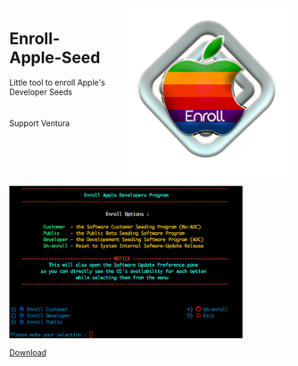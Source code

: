 <img style="float: right; margin-left: 30px; margin-bottom: 20px;" width="300" height="300" src="media/AppIcon.png" align="right">

# Enroll-Apple-Seed
Little tool to enroll Apple's Developer Seeds
#
Support Ventura
#
<img src="media/enroll.png" width="418" height="273">


[Download](https://github.com/LAbyOne/Enroll-Apple-Seed/releases)



